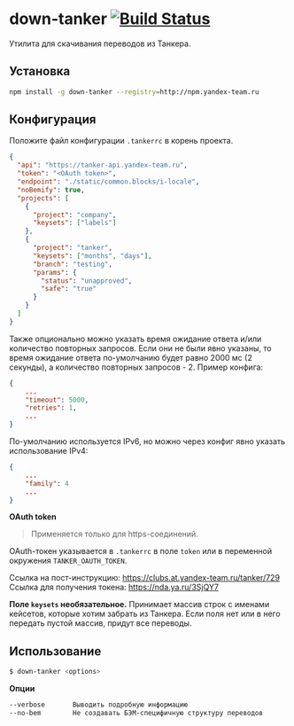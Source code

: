 # down-tanker [![Build Status](https://drone.yandex-team.ru/api/badges/maxpon/down-tanker/status.svg?branch=master&style=flat)](https://drone.yandex-team.ru/maxpon/down-tanker)

Утилита для скачивания переводов из Танкера.

## Установка

```bash
npm install -g down-tanker --registry=http://npm.yandex-team.ru
```

## Конфигурация

Положите файл конфигурации `.tankerrc` в корень проекта.
```json
{
  "api": "https://tanker-api.yandex-team.ru",
  "token": "<OAuth token>",
  "endpoint": "./static/common.blocks/i-locale",
  "noBemify": true,
  "projects": [
    {
      "project": "company",
      "keysets": ["labels"]
    },
    {
      "project": "tanker",
      "keysets": ["months", "days"],
      "branch": "testing",
      "params": {
        "status": "unapproved",
        "safe": "true"
      }
    }
  ]
}
```

Также опционально можно указать время ожидание ответа и/или количество повторных запросов. Если они не были явно указаны, то время ожидание ответа по-умолчанию будет равно 2000 мс (2 секунды), а количество повторных запросов - 2. Пример конфига:
```json
{
    ...
    "timeout": 5000,
    "retries": 1,
    ...
}
```

По-умолчанию используется IPv6, но можно через конфиг явно указать использование IPv4:
```json
{
    ...
    "family": 4
    ...
}
```

**OAuth token**  
> Применяется только для https-соединений.  

OAuth-токен указывается  в `.tankerrc` в поле `token` или в переменной окружения `TANKER_OAUTH_TOKEN`.

Ссылка на пост-инструкцию: https://clubs.at.yandex-team.ru/tanker/729  
Ссылка для получения токена: https://nda.ya.ru/3SjQY7

**Поле `keysets` необязательное.** Принимает массив строк с именами кейсетов, которые хотим забрать из Танкера. Если поля нет или в него передать пустой массив, придут все переводы.

## Использование

```bash
$ down-tanker <options>
```

**Опции**

```bash
--verbose       Выводить подробную информацию
--no-bem        Не создавать БЭМ-специфичную структуру переводов
```

